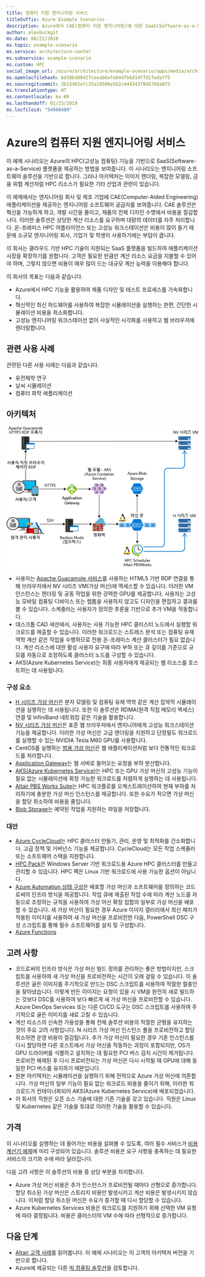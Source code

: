 ```yaml
---
title: 컴퓨터 지원 엔지니어링 서비스
titleSuffix: Azure Example Scenarios
description: Azure에서 CAE(컴퓨터 지원 엔지니어링)에 대한 SaaS(Software-as-a-Service) 플랫폼을 제공합니다.
author: alexbuckgit
ms.date: 08/22/2018
ms.topic: example-scenario
ms.service: architecture-center
ms.subservice: example-scenario
ms.custom: HPC
social_image_url: /azure/architecture/example-scenario/apps/media/architecture-hpc-saas.png
ms.openlocfilehash: bd38bd0042fceeab6efe04d7b6d1477d17ada7f5
ms.sourcegitcommit: 3b15d65e7c35a19506e562c444343f8467b6a073
ms.translationtype: HT
ms.contentlocale: ko-KR
ms.lasthandoff: 01/25/2019
ms.locfileid: "54908480"
---
```

# <a name="a-computer-aided-engineering-service-on-azure"></a>Azure의 컴퓨터 지원 엔지니어링 서비스

이 예제 시나리오는 Azure의 HPC(고성능 컴퓨팅) 기능을 기반으로 SaaS(Software-as-a-Service) 플랫폼을 제공하는 방법을 보여줍니다. 이 시나리오는 엔지니어링 소프트웨어 솔루션을 기반으로 합니다. 그러나 아키텍처는 이미지 렌더링, 복잡한 모델링, 금융 위험 계산처럼 HPC 리소스가 필요한 기타 산업과 관련이 있습니다.

이 예제에서는 엔지니어링 회사 및 제조 기업에 CAE(Computer-Aided Engineering) 애플리케이션을 제공하는 엔지니어링 소프트웨어 공급자를 보여줍니다. CAE 솔루션은 혁신을 가능하게 하고, 개발 시간을 줄이고, 제품의 전체 디자인 수명에서 비용을 절감합니다. 이러한 솔루션은 상당한 계산 리소스를 요구하며 대량의 데이터를 자주 처리합니다. 온-프레미스 HPC 어플라이언스 또는 고성능 워크스테이션은 비용이 많이 들기 때문에 소규모 엔지니어링 회사, 기업가 및 학생이 사용하기에는 부담이 큽니다.

이 회사는 클라우드 기반 HPC 기술이 지원되는 SaaS 플랫폼을 빌드하여 애플리케이션 시장을 확장하기를 원합니다. 고객은 필요한 만큼만 계산 리소스 요금을 지불할 수 있어야 하며, 그렇지 않으면 비용이 매우 많이 드는 대규모 계산 능력을 이용해야 합니다.

이 회사의 목표는 다음과 같습니다.

- Azure에서 HPC 기능을 활용하여 제품 디자인 및 테스트 프로세스를 가속화합니다.
- 혁신적인 최신 하드웨어를 사용하여 복잡한 시뮬레이션을 실행하는 한편, 간단한 시뮬레이션 비용을 최소화합니다.
- 고성능 엔지니어링 워크스테이션 없이 사실적인 시각화를 사용하고 웹 브라우저에 렌더링합니다.

## <a name="relevant-use-cases"></a>관련 사용 사례

관련된 다른 사용 사례는 다음과 같습니다.

- 유전체학 연구
- 날씨 시뮬레이션
- 컴퓨터 화학 애플리케이션

## <a name="architecture"></a>아키텍처

![HPC 기능을 지원하는 SaaS 솔루션용 아키텍처][architecture]

- 사용자는 [Apache Guacamole 서비스](https://guacamole.apache.org/)를 사용하는 HTML5 기반 RDP 연결을 통해 브라우저에서 NV 시리즈 VM(가상 머신)에 액세스할 수 있습니다. 이러한 VM 인스턴스는 렌더링 및 공동 작업을 위한 강력한 GPU를 제공합니다. 사용자는 고성능 모바일 컴퓨팅 디바이스 또는 랩톱을 사용하지 않고도 디자인을 편집하고 결과를 볼 수 있습니다. 스케줄러는 사용자가 정의한 추론을 기반으로 추가 VM을 작동합니다.
- 데스크톱 CAD 세션에서, 사용자는 사용 가능한 HPC 클러스터 노드에서 실행할 워크로드를 제출할 수 있습니다. 이러한 워크로드는 스트레스 분석 또는 컴퓨팅 유체 역학 계산 같은 작업을 수행하므로 전용 온-프레미스 계산 클러스터가 필요 없습니다. 계산 리소스에 대한 활성 사용자 요구에 따라 부하 또는 큐 깊이를 기준으로 규모를 자동으로 조정하도록 클러스터 노드를 구성할 수 있습니다.
- AKS(Azure Kubernetes Service)는 최종 사용자에게 제공되는 웹 리소스를 호스트하는 데 사용됩니다.

### <a name="components"></a>구성 요소

- [H 시리즈 가상 머신](/azure/virtual-machines/linux/sizes-hpc)은 분자 모델링 및 컴퓨팅 유체 역학 같은 계산 집약적 시뮬레이션을 실행하는 데 사용됩니다. 또한 이 솔루션은 RDMA(원격 직접 메모리 액세스) 연결 및 InfiniBand 네트워킹 같은 기술을 활용합니다.
- [NV 시리즈 가상 머신](/azure/virtual-machines/windows/sizes-gpu)은 표준 웹 브라우저에서 엔지니어에게 고성능 워크스테이션 기능을 제공합니다. 이러한 가상 머신은 고급 렌더링을 지원하고 단정밀도 워크로드를 실행할 수 있는 NVIDIA Tesla M60 GPU를 사용합니다.
- CentOS를 실행하는 [범용 가상 머신](/azure/virtual-machines/linux/sizes-general)은 웹 애플리케이션처럼 보다 전통적인 워크로드를 처리합니다.
- [Application Gateway](/azure/application-gateway/overview)는 웹 서버로 들어오는 요청을 부하 분산합니다.
- [AKS(Azure Kubernetes Service)](/azure/aks/intro-kubernetes)는 HPC 또는 GPU 가상 머신의 고성능 기능이 필요 없는 시뮬레이션에 확장 가능한 워크로드를 저렴하게 실행하는 데 사용됩니다.
- [Altair PBS Works Suite](https://www.pbsworks.com/PBSProduct.aspx?n=PBS-Works-Suite&c=Overview-and-Capabilities)는 HPC 워크플로를 오케스트레이션하여 현재 부하를 처리하기에 충분한 가상 머신 인스턴스를 제공합니다. 또한 수요가 적으면 가상 머신을 할당 취소하여 비용을 줄입니다.
- [Blob Storage](/azure/storage/blobs/storage-blobs-introduction)는 예약된 작업을 지원하는 파일을 저장합니다.

### <a name="alternatives"></a>대안

- [Azure CycleCloud](/azure/cyclecloud/overview)는 HPC 클러스터 만들기, 관리, 운영 및 최적화를 간소화합니다. 고급 정책 및 거버넌스 기능을 제공합니다. CycleCloud는 모든 작업 스케줄러 또는 소프트웨어 스택을 지원합니다.
- [HPC Pack](/azure/virtual-machines/windows/hpcpack-cluster-options)은 Windows Server 기반 워크로드용 Azure HPC 클러스터를 만들고 관리할 수 있습니다. HPC 팩은 Linux 기반 워크로드에 사용 가능한 옵션이 아닙니다.
- [Azure Automation 상태 구성](/azure/automation/automation-dsc-overview)은 배포할 가상 머신과 소프트웨어를 정의하는 코드로써의 인프라 방식을 제공합니다. 작업 큐에 제출된 작업 수에 따라 계산 노드를 자동으로 조정하는 규칙을 사용하여 가상 머신 확장 집합의 일부로 가상 머신을 배포할 수 있습니다. 새 가상 머신이 필요한 경우 Azure 이미지 갤러리에서 최신 패치가 적용된 이미지를 사용하여 새 가상 머신을 프로비전한 다음, PowerShell DSC 구성 스크립트를 통해 필수 소프트웨어를 설치 및 구성합니다.
- [Azure Functions](/azure/azure-functions/functions-overview)

## <a name="considerations"></a>고려 사항

- 코드로써의 인프라 방식은 가상 머신 빌드 정의를 관리하는 좋은 방법이지만, 스크립트를 사용하여 새 가상 머신을 프로비전하는 시간이 오래 걸릴 수 있습니다. 이 솔루션은 골든 이미지를 주기적으로 만드는 DSC 스크립트를 사용하여 적절한 절충안을 찾아냈습니다. 이렇게 만든 이미지는 요청이 있을 시 VM을 완전히 새로 빌드하는 것보다 DSC를 사용하여 보다 빠르게 새 가상 머신을 프로비전할 수 있습니다. Azure DevOps Services 또는 다른 CI/CD 도구는 DSC 스크립트를 사용하여 주기적으로 골든 이미지를 새로 고칠 수 있습니다.
- 계산 리소스의 신속한 가용성을 통해 전체 솔루션 비용의 적절한 균형을 유지하는 것이 주요 고려 사항입니다. N 시리즈 가상 머신 인스턴스 풀을 프로비전하고 할당 취소하면 운영 비용이 절감됩니다. 추가 가상 머신이 필요한 경우 기존 인스턴스를 다시 할당하면 다른 호스트에서 가상 머신을 작동하는 과정이 포함되지만, OS가 GPU 드라이버를 식별하고 설치하는 데 필요한 PCI 버스 감지 시간이 제거됩니다. 프로비전 해제된 후 다시 프로비전되는 가상 머신은 다시 시작될 때 GPU에 대해 동일한 PCI 버스를 유지하기 때문입니다.
- 원본 아키텍처는 시뮬레이션을 실행하기 위해 전적으로 Azure 가상 머신에 의존합니다. 가상 머신의 일부 기능이 필요 없는 워크로드 비용을 줄이기 위해, 이러한 워크로드가 컨테이너화되어 AKS(Azure Kubernetes Service)에 배포되었습니다.
- 이 회사의 직원은 오픈 소스 기술에 대한 기존 기술을 갖고 있습니다. 직원은 Linux 및 Kubernetes 같은 기술을 토대로 이러한 기술을 활용할 수 있습니다.

## <a name="pricing"></a>가격

이 시나리오를 실행하는 데 들어가는 비용을 살펴볼 수 있도록, 여러 필수 서비스가 [비용 계산기 예제][calculator]에 미리 구성되어 있습니다. 솔루션 비용은 요구 사항을 충족하는 데 필요한 서비스의 크기와 수에 따라 달라집니다.

다음 고려 사항은 이 솔루션의 비용 중 상당 부분을 차지합니다.

- Azure 가상 머신 비용은 추가 인스턴스가 프로비전될 때마다 선형으로 증가합니다. 할당 취소된 가상 머신은 스토리지 비용만 발생시키고 계산 비용은 발생시키지 않습니다. 이처럼 할당 취소된 머신은 수요가 증가할 때 다시 할당할 수 있습니다.
- Azure Kubernetes Services 비용은 워크로드를 지원하기 위해 선택한 VM 유형에 따라 결정됩니다. 비용은 클러스터의 VM 수에 따라 선형적으로 증가합니다.

## <a name="next-steps"></a>다음 단계

- [Altair 고객 사례][source-document]를 읽어봅니다. 이 예제 시나리오는 이 고객의 아키텍처 버전을 기반으로 합니다.
- Azure에 제공되는 다른 [빅 컴퓨팅 솔루션](https://azure.microsoft.com/solutions/big-compute)을 검토합니다.

<!-- links -->
[architecture]: ./media/architecture-hpc-saas.png
[source-document]: https://customers.microsoft.com/story/altair-manufacturing-azure
[calculator]: https://azure.com/e/3cb9ccdc893f41ffbcdb00c328178ccf
